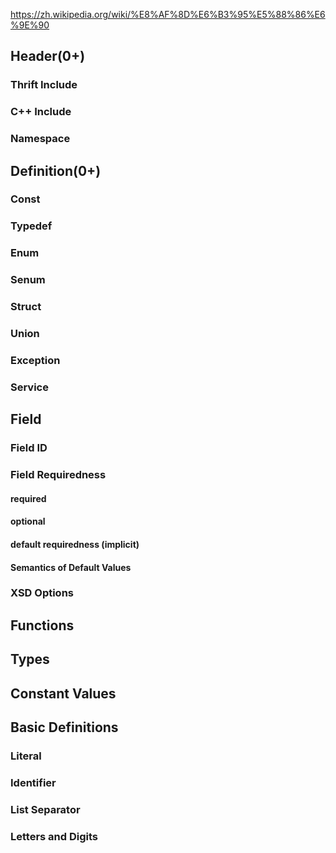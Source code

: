 https://zh.wikipedia.org/wiki/%E8%AF%8D%E6%B3%95%E5%88%86%E6%9E%90

## Header(0+)
### Thrift Include
### C++ Include
### Namespace

## Definition(0+)
### Const
### Typedef
### Enum
### Senum
### Struct
### Union
### Exception
### Service

## Field
### Field ID
### Field Requiredness
#### required
#### optional
#### default requiredness (implicit)
#### Semantics of Default Values
### XSD Options

## Functions

## Types

## Constant Values

## Basic Definitions
### Literal
### Identifier
### List Separator
### Letters and Digits


